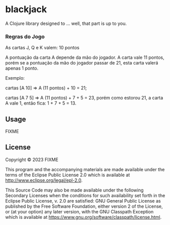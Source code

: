 # blackjack

A Clojure library designed to ... well, that part is up to you.

### Regras do Jogo
As cartas J, Q e K valem: 10 pontos

A pontuação da carta A depende da mão do jogador. A carta vale 11 pontos, porém se a pontuação da mão
do jogador passar de 21, esta carta valerá apenas 1 ponto.

Exemplo: 

cartas [A 10] => A (11 pontos) + 10 = 21;

cartas [A 7 5] => A (11 pontos) + 7 + 5 = 23, porém como estorou 21, a carta A vale 1, então fica: 1 + 7 + 5 = 13.  
 

## Usage

FIXME

## License

Copyright © 2023 FIXME

This program and the accompanying materials are made available under the
terms of the Eclipse Public License 2.0 which is available at
http://www.eclipse.org/legal/epl-2.0.

This Source Code may also be made available under the following Secondary
Licenses when the conditions for such availability set forth in the Eclipse
Public License, v. 2.0 are satisfied: GNU General Public License as published by
the Free Software Foundation, either version 2 of the License, or (at your
option) any later version, with the GNU Classpath Exception which is available
at https://www.gnu.org/software/classpath/license.html.
